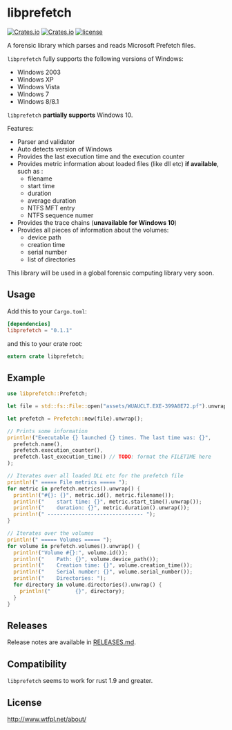 # libprefetch

[![Crates.io](https://img.shields.io/crates/v/libprefetch.svg)](https://crates.io/crates/libprefetch)
[![Crates.io](https://img.shields.io/crates/d/libprefetch.svg)](https://crates.io/crates/libprefetch)
[![license](http://img.shields.io/badge/license-WTFPL-blue.svg)](https://github.com/zadlg/libprefetch/blob/master/LICENSE)

A forensic library which parses and reads Microsoft Prefetch files.

`libprefetch` fully supports the following versions of Windows:
  * Windows 2003
  * Windows XP
  * Windows Vista
  * Windows 7
  * Windows 8/8.1

`libprefetch` **partially supports** Windows 10.

Features:
  * Parser and validator
  * Auto detects version of Windows
  * Provides the last execution time and the execution counter
  * Provides metric information about loaded files (like dll etc) **if available**, such as :
    * filename
    * start time
    * duration
    * average duration
    * NTFS MFT entry
    * NTFS sequence numer
  * Provides the trace chains (**unavailable for Windows 10**)
  * Provides all pieces of information about the volumes:
    * device path
    * creation time
    * serial number
    * list of directories

This library will be used in a global forensic computing library very soon.

## Usage

Add this to your `Cargo.toml`:

```toml
[dependencies]
libprefetch = "0.1.1"
```

and this to your crate root:

```rust
extern crate libprefetch;
```

## Example

```rust
use libprefetch::Prefetch;

let file = std::fs::File::open("assets/WUAUCLT.EXE-399A8E72.pf").unwrap();

let prefetch = Prefetch::new(file).unwrap();

// Prints some information
println!("Executable {} launched {} times. The last time was: {}",
  prefetch.name(),
  prefetch.execution_counter(),
  prefetch.last_execution_time() // TODO: format the FILETIME here
);

// Iterates over all loaded DLL etc for the prefetch file
println!(" ===== File metrics ===== ");
for metric in prefetch.metrics().unwrap() {
  println!("#{}: {}", metric.id(), metric.filename());
  println!("    start time: {}", metric.start_time().unwrap());
  println!("    duration: {}", metric.duration().unwrap());
  println!(" ------------------------------- ");
}

// Iterates over the volumes
println!(" ===== Volumes ===== ");
for volume in prefetch.volumes().unwrap() {
  println!("Volume #{}:", volume.id());
  println!("    Path: {}", volume.device_path());
  println!("    Creation time: {}", volume.creation_time());
  println!("    Serial number: {}", volume.serial_number());
  println!("    Directories: ");
  for directory in volume.directories().unwrap() {
    println!("        {}", directory);
  }
}


```

## Releases

Release notes are available in [RELEASES.md](RELEASES.md).

## Compatibility

`libprefetch` seems to work for rust 1.9 and greater.

## License

<http://www.wtfpl.net/about/>
